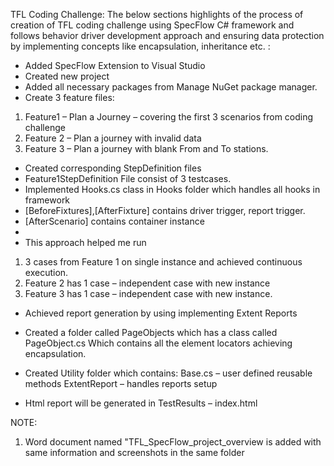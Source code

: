 TFL Coding Challenge:
The below sections highlights of the process of creation of TFL coding challenge using
SpecFlow C# framework and follows behavior driver development approach and ensuring data protection by implementing concepts like encapsulation, inheritance etc.
:
-	Added SpecFlow Extension to Visual Studio 
-	Created new project
-	Added all necessary packages from Manage NuGet package manager.
-	Create 3 feature files:
1.	Feature1 – Plan a Journey – covering the first 3 scenarios from coding challenge
2.	Feature 2 – Plan a journey with invalid data
3.	Feature 3 – Plan a journey with blank From and To stations.
                         
-	Created corresponding StepDefinition files
-	Feature1StepDefinition File consist of 3 testcases.
-	Implemented Hooks.cs class in Hooks folder which handles all hooks in framework
-	[BeforeFixtures],[AfterFixture] contains driver trigger, report trigger.
-	[AfterScenario] contains container instance
-	 
-	This approach helped me run 
1.	3 cases from Feature 1 on single instance and achieved continuous execution.
2.	Feature 2 has 1 case – independent case with new instance
3.	Feature 3 has 1 case – independent case with new instance.
 
-	Achieved report generation by using implementing Extent Reports
-	Created a folder called PageObjects which has a class called PageObject.cs
Which contains all the element locators achieving encapsulation.
 
-	Created Utility folder which contains:
 	Base.cs – user defined reusable methods
ExtentReport – handles reports setup
 
-	Html report will be generated in TestResults – index.html
 

 NOTE:
1. Word document named "TFL_SpecFlow_project_overview is added with same information and screenshots in the same folder

